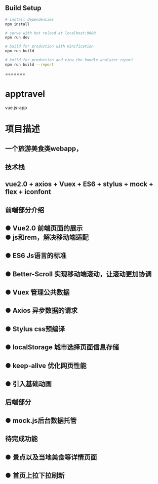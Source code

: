 ## Build Setup

``` bash
# install dependencies
npm install

# serve with hot reload at localhost:8080
npm run dev

# build for production with minification
npm run build

# build for production and view the bundle analyzer report
npm run build --report
```
=======
# apptravel
vue.js-app

项目描述
========
一个旅游美食类webapp，
---
技术栈
--------
vue2.0 + axios + Vuex + ES6 + stylus + mock + flex + iconfont
------
前端部分介绍
----
● Vue2.0 前端页面的展示<br>
● js和rem，解决移动端适配
-
● ES6 Js语言的标准
-
● Better-Scroll 实现移动端滚动，让滚动更加协调
-
● Vuex 管理公共数据
-
● Axios 异步数据的请求
-
● Stylus css预编译
-
● localStorage 城市选择页面信息存储 
-
● keep-alive 优化网页性能
-
● 引入基础动画
-
后端部分
----
● mock.js后台数据托管
-
待完成功能
-
● 景点以及当地美食等详情页面
-
● 首页上拉下拉刷新
-



